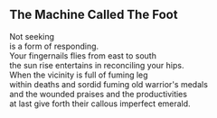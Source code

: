 The Machine Called The Foot
---------------------------
Not seeking  
is a form of responding.  
Your fingernails flies from east to south  
the sun rise entertains in reconciling your hips.  
When the vicinity is full of fuming leg  
within deaths and sordid fuming old warrior's medals  
and the wounded praises and the productivities  
at last give forth their callous imperfect emerald.  
